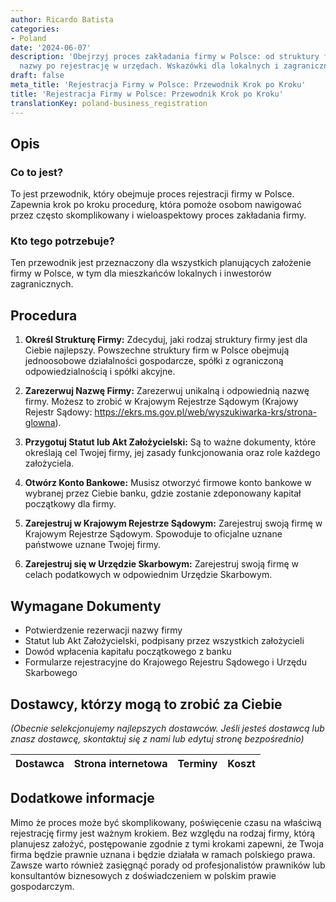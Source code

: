 ```yaml
---
author: Ricardo Batista
categories:
- Poland
date: '2024-06-07'
description: 'Obejrzyj proces zakładania firmy w Polsce: od struktury firmy i rezerwacji
  nazwy po rejestrację w urzędach. Wskazówki dla lokalnych i zagranicznych inwestorów.'
draft: false
meta_title: 'Rejestracja Firmy w Polsce: Przewodnik Krok po Kroku'
title: 'Rejestracja Firmy w Polsce: Przewodnik Krok po Kroku'
translationKey: poland-business_registration
---
```



## Opis
### Co to jest?
To jest przewodnik, który obejmuje proces rejestracji firmy w Polsce. Zapewnia krok po kroku procedurę, która pomoże osobom nawigować przez często skomplikowany i wieloaspektowy proces zakładania firmy.

### Kto tego potrzebuje?
Ten przewodnik jest przeznaczony dla wszystkich planujących założenie firmy w Polsce, w tym dla mieszkańców lokalnych i inwestorów zagranicznych.

## Procedura

1. **Określ Strukturę Firmy:** Zdecyduj, jaki rodzaj struktury firmy jest dla Ciebie najlepszy. Powszechne struktury firm w Polsce obejmują jednoosobowe działalności gospodarcze, spółki z ograniczoną odpowiedzialnością i spółki akcyjne.

2. **Zarezerwuj Nazwę Firmy:** Zarezerwuj unikalną i odpowiednią nazwę firmy. Możesz to zrobić w Krajowym Rejestrze Sądowym (Krajowy Rejestr Sądowy: https://ekrs.ms.gov.pl/web/wyszukiwarka-krs/strona-glowna).

3. **Przygotuj Statut lub Akt Założycielski:** Są to ważne dokumenty, które określają cel Twojej firmy, jej zasady funkcjonowania oraz role każdego założyciela.

4. **Otwórz Konto Bankowe:** Musisz otworzyć firmowe konto bankowe w wybranej przez Ciebie banku, gdzie zostanie zdeponowany kapitał początkowy dla firmy.

5. **Zarejestruj w Krajowym Rejestrze Sądowym:** Zarejestruj swoją firmę w Krajowym Rejestrze Sądowym. Spowoduje to oficjalne uznane państwowe uznane Twojej firmy.

6. **Zarejestruj się w Urzędzie Skarbowym:** Zarejestruj swoją firmę w celach podatkowych w odpowiednim Urzędzie Skarbowym.

## Wymagane Dokumenty
- Potwierdzenie rezerwacji nazwy firmy
- Statut lub Akt Założycielski, podpisany przez wszystkich założycieli
- Dowód wpłacenia kapitału początkowego z banku
- Formularze rejestracyjne do Krajowego Rejestru Sądowego i Urzędu Skarbowego

## Dostawcy, którzy mogą to zrobić za Ciebie

_(Obecnie selekcjonujemy najlepszych dostawców. Jeśli jesteś dostawcą lub znasz dostawcę, skontaktuj się z nami lub edytuj stronę bezpośrednio)_

| Dostawca        |     Strona internetowa  |     Terminy     |       Koszt      |
| --------------- | --------------- |  :-------------: | :-------------: |

## Dodatkowe informacje
Mimo że proces może być skomplikowany, poświęcenie czasu na właściwą rejestrację firmy jest ważnym krokiem. Bez względu na rodzaj firmy, którą planujesz założyć, postępowanie zgodnie z tymi krokami zapewni, że Twoja firma będzie prawnie uznana i będzie działała w ramach polskiego prawa. Zawsze warto również zasięgnąć porady od profesjonalistów prawników lub konsultantów biznesowych z doświadczeniem w polskim prawie gospodarczym.